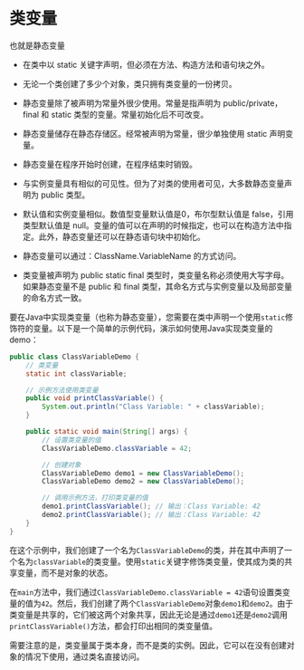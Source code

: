 # 类变量

也就是静态变量

- 在类中以 static 关键字声明，但必须在方法、构造方法和语句块之外。

- 无论一个类创建了多少个对象，类只拥有类变量的一份拷贝。

- 静态变量除了被声明为常量外很少使用。常量是指声明为 public/private，final 和 static 类型的变量。常量初始化后不可改变。

- 静态变量储存在静态存储区。经常被声明为常量，很少单独使用 static 声明变量。

- 静态变量在程序开始时创建，在程序结束时销毁。

- 与实例变量具有相似的可见性。但为了对类的使用者可见，大多数静态变量声明为 public 类型。

- 默认值和实例变量相似。数值型变量默认值是0，布尔型默认值是 false，引用类型默认值是 null。变量的值可以在声明的时候指定，也可以在构造方法中指定。此外，静态变量还可以在静态语句块中初始化。

- 静态变量可以通过：ClassName.VariableName 的方式访问。

- 类变量被声明为 public static final 类型时，类变量名称必须使用大写字母。如果静态变量不是 public 和 final 类型，其命名方式与实例变量以及局部变量的命名方式一致。

要在Java中实现类变量（也称为静态变量），您需要在类中声明一个使用`static`修饰符的变量。以下是一个简单的示例代码，演示如何使用Java实现类变量的demo：

```java
public class ClassVariableDemo {
    // 类变量
    static int classVariable;

    // 示例方法使用类变量
    public void printClassVariable() {
        System.out.println("Class Variable: " + classVariable);
    }

    public static void main(String[] args) {
        // 设置类变量的值
        ClassVariableDemo.classVariable = 42;

        // 创建对象
        ClassVariableDemo demo1 = new ClassVariableDemo();
        ClassVariableDemo demo2 = new ClassVariableDemo();

        // 调用示例方法，打印类变量的值
        demo1.printClassVariable(); // 输出：Class Variable: 42
        demo2.printClassVariable(); // 输出：Class Variable: 42
    }
}
```

在这个示例中，我们创建了一个名为`ClassVariableDemo`的类，并在其中声明了一个名为`classVariable`的类变量。使用`static`关键字修饰类变量，使其成为类的共享变量，而不是对象的状态。

在`main`方法中，我们通过`ClassVariableDemo.classVariable = 42`语句设置类变量的值为`42`。然后，我们创建了两个`ClassVariableDemo`对象`demo1`和`demo2`。由于类变量是共享的，它们被这两个对象共享，因此无论是通过`demo1`还是`demo2`调用`printClassVariable()`方法，都会打印出相同的类变量值。

需要注意的是，类变量属于类本身，而不是类的实例。因此，它可以在没有创建对象的情况下使用，通过类名直接访问。
